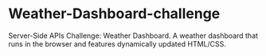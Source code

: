 # Weather-Dashboard-challenge
Server-Side APIs Challenge: Weather Dashboard. A weather dashboard that runs in the browser and features dynamically updated HTML/CSS.
